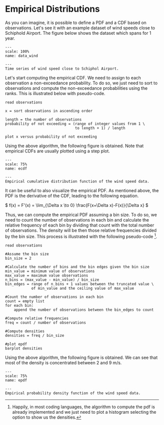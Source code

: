 # Empirical Distributions

As you can imagine, it is possible to define a PDF and a CDF based on observations. Let's see it with an example dataset of wind speeds close to Schiphold Airport. The figure below shows the dataset which spans for 1 year.


```{figure} /sandbox/continuous/figures/data_overview.png
---
scale: 100%
name: data_wind

---
Time series of wind speed close to Schiphol Airport.
```

Let's start computing the empirical CDF. We need to assign to each observation a non-exceedance probability. To do so, we just need to sort to observations and compute the non-exceedance probabilities using the ranks. This is illustrated below with pseudo-code.

    read observations

    x = sort observations in ascending order

    length = the number of observations
    probability of not exceeding = (range of integer values from 1 \
                                    to length + 1) / length

    plot x versus probability of not exceeding 

Using the above algorithm, the following figure is obtained. Note that empirical CDFs are usually plotted using a step plot.

```{figure} /sandbox/continuous/figures/ecdf_wind.png
---
scale: 75%
name: ecdf

---
Empirical cumulative distribution function of the wind speed data.
```

It can be useful to also visualize the empirical PDF. As mentioned above, the PDF is the derivative of the CDF, leading to the following equation.

$
f(x) = F'(x) = \lim_{\Delta x \to 0} \frac{F(x+\Delta x)-F(x)}{\Delta x}
$

Thus, we can compute the empirical PDF assuming a bin size. To do so, we need to count the number of observations in each bin and calculate the relative frequency of each bin by dividing that count with the total number of observations. The density will be then those relative frequencies divided by the bin size. This process is illustrated with the following pseudo-code [^density].


    read observations

    #Assume the bin size
    bin_size = 2

    #Calculate the number of bins and the bin edges given the bin size
    min_value = minimum value of observations
    max_value = maximum value observations 
    n_bins = (max_value - min_value) / bin_size 
    bin_edges = range of n_bins + 1 values between the truncated value \
                of min_value and the ceiling value of max_value

    #Count the number of observations in each bin
    count = empty list
    for each bin:
        append the number of observations between the bin_edges to count

    #Compute relative frequencies
    freq = count / number of observations

    #Compute densities
    densities = freq / bin_size

    #plot epdf
    barplot densities

Using the above algorithm, the following figure is obtained. We can see that most of the density is concentrated between 2 and 9 m/s.

```{figure} /sandbox/continuous/figures/epdf_wind.png
---
scale: 75%
name: epdf

---
Empirical probability density function of the wind speed data.
```

[^density]: Happily, in most coding languages, the algorithm to compute the pdf is already implemented and we just need to plot a histogram selecting the option to show us the densities.